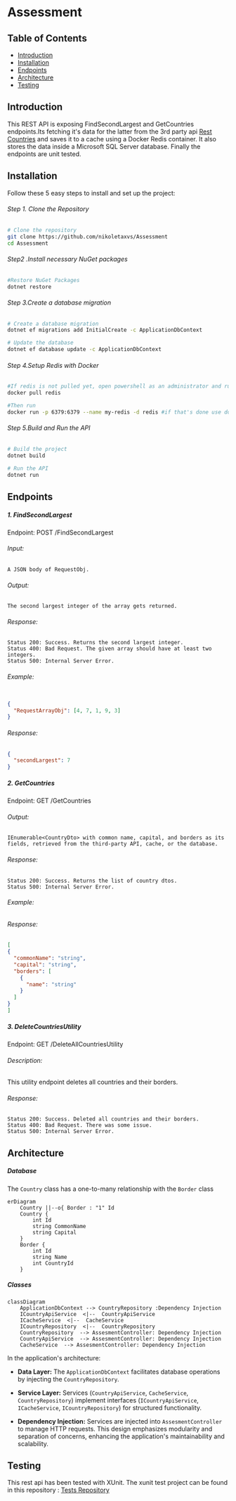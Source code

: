 ﻿
# Assessment 

## Table of Contents

- [Introduction](#introduction)
- [Installation](#installation)
- [Endpoints](#endpoints)
- [Architecture](#architecture)
- [Testing](#testing)

## Introduction
This REST API is exposing FindSecondLargest and GetCountries endpoints.Its fetching it's data for the latter from the 3rd party api 
<a href="https://restcountries.com/v3.1/all">Rest Countries</a> and saves it to a cache using a Docker Redis container. 
It also stores the data inside a Microsoft SQL Server database.
Finally the endpoints are unit tested.
## Installation

Follow these 5 easy steps to install and set up the project:
###### Step 1. Clone the Repository
```bash
# Clone the repository
git clone https://github.com/nikoletaxvs/Assessment
cd Assessment
```
###### Step2 .Install necessary NuGet packages
```bash
#Restore NuGet Packages
dotnet restore
```
###### Step 3.Create a database migration
```bash
# Create a database migration
dotnet ef migrations add InitialCreate -c ApplicationDbContext

# Update the database
dotnet ef database update -c ApplicationDbContext
```
###### Step 4.Setup Redis with Docker
```bash
#If redis is not pulled yet, open powershell as an administrator and run, otherwise skip this step
docker pull redis

#Then run
docker run -p 6379:6379 --name my-redis -d redis #if that's done use docker start
```

###### Step 5.Build and Run the API
```bash
# Build the project
dotnet build

# Run the API
dotnet run
```

## Endpoints

##### 1. FindSecondLargest

Endpoint: POST /FindSecondLargest

###### Input:

    A JSON body of RequestObj.

###### Output:

    The second largest integer of the array gets returned.

###### Response:

    Status 200: Success. Returns the second largest integer.
    Status 400: Bad Request. The given array should have at least two integers.
    Status 500: Internal Server Error.

###### Example:
```json

{
  "RequestArrayObj": [4, 7, 1, 9, 3]
}
```
###### Response:
```json
{
  "secondLargest": 7
}
```

##### 2. GetCountries

Endpoint: GET /GetCountries

###### Output:

    IEnumerable<CountryDto> with common name, capital, and borders as its fields, retrieved from the third-party API, cache, or the database.

###### Response:

    Status 200: Success. Returns the list of country dtos.
    Status 500: Internal Server Error.
###### Example:
###### Response:

  ```json
[
  {
    "commonName": "string",
    "capital": "string",
    "borders": [
      {
        "name": "string"
      }
    ]
  }
]
```
##### 3. DeleteCountriesUtility

Endpoint: GET /DeleteAllCountriesUtility

###### Description:
This utility endpoint deletes all countries and their borders.

###### Response:

    Status 200: Success. Deleted all countries and their borders.
    Status 400: Bad Request. There was some issue.
    Status 500: Internal Server Error.
## Architecture 

##### Database
The `Country` class has a one-to-many relationship with the `Border` class
```mermaid
erDiagram
    Country ||--o{ Border : "1" Id
    Country {
        int Id
        string CommonName
        string Capital
    }
    Border {
        int Id
        string Name
        int CountryId
    }

```
#####  Classes

```mermaid
classDiagram
    ApplicationDbContext --> CountryRepository :Dependency Injection
    ICountryApiService  <|--  CountryApiService
    ICacheService  <|--  CacheService
    ICountryRepository  <|--  CountryRepository
    CountryRepository  --> AssesmentController: Dependency Injection
    CountryApiService  --> AssesmentController: Dependency Injection
    CacheService  --> AssesmentController: Dependency Injection
```
In the application's architecture:

-   **Data Layer:** The `ApplicationDbContext` facilitates database operations by injecting the `CountryRepository`.
    
-   **Service Layer:** Services (`CountryApiService`, `CacheService`, `CountryRepository`) implement interfaces (`ICountryApiService`, `ICacheService`, `ICountryRepository`) for structured functionality.
    
-   **Dependency Injection:** Services are injected into `AssesmentController` to manage HTTP requests. This design emphasizes modularity and separation of concerns, enhancing the application's maintainability and scalability.

## Testing 
This rest api has been tested with XUnit. The xunit test project can be found in this repository : <a href="https://github.com/nikoletaxvs/Assessment.Tests">Tests Repository</a>
